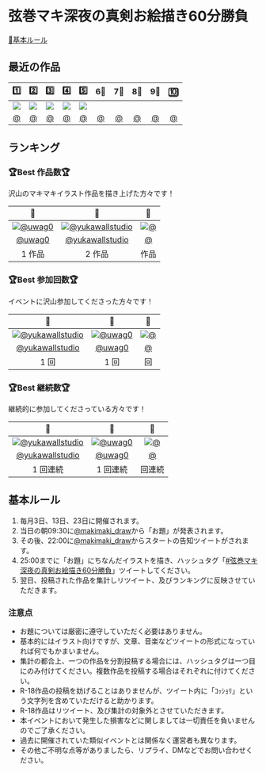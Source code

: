 ﻿# 弦巻マキ深夜の真剣お絵描き60分勝負

[📝基本ルール](#基本ルール)

## 最近の作品

| 1️⃣ | 2️⃣ | 3️⃣ | 4️⃣ | 5️⃣ | 6⃣ | 7⃣ | 8⃣ | 9⃣ | 🔟 |
| :---: | :---: | :---: | :---: | :---: | :---: | :---: | :---: | :---: | :---: |
| [![](:thumb)](https://twitter.com//status/) | [![](:thumb)](https://twitter.com//status/) | [![](:thumb)](https://twitter.com//status/) | [![](:thumb)](https://twitter.com//status/) | [![](:thumb)](https://twitter.com//status/) |
| [@](https://twitter.com/) | [@](https://twitter.com/) | [@](https://twitter.com/) | [@](https://twitter.com/) | [@](https://twitter.com/) | [@](https://twitter.com/) | [@](https://twitter.com/) | [@](https://twitter.com/) | [@](https://twitter.com/) | [@](https://twitter.com/) |

## ランキング

### 🏆Best 作品数🏆

沢山のマキマキイラスト作品を描き上げた方々です！

| 🥇 | 🥈 | 🥉 |
| :---: | :---: | :---: |
| [![@uwag0](https://pbs.twimg.com/profile_images/505203180431360000/JXmdpqS-_normal.jpeg)](https://twitter.com/uwag0) | [![@yukawallstudio](https://pbs.twimg.com/profile_images/950043565232611328/_YQtygm4_bigger.jpg)](https://twitter.com/yukawallstudio) | [![@]()](https://twitter.com/) |
| [@uwag0](https://twitter.com/uwag0) | [@yukawallstudio](https://twitter.com/yukawallstudio) | [@](https://twitter.com/) |
| 1 作品 | 2 作品 |  作品 |

### 🏆Best 参加回数🏆

イベントに沢山参加してくださった方々です！

| 🥇 | 🥈 | 🥉 |
| :---: | :---: | :---: |
| [![@yukawallstudio](https://pbs.twimg.com/profile_images/950043565232611328/_YQtygm4_bigger.jpg)](https://twitter.com/yukawallstudio) | [![@uwag0](https://pbs.twimg.com/profile_images/505203180431360000/JXmdpqS-_normal.jpeg)](https://twitter.com/uwag0) | [![@]()](https://twitter.com/) |
| [@yukawallstudio](https://twitter.com/yukawallstudio) | [@uwag0](https://twitter.com/uwag0) | [@](https://twitter.com/) |
| 1 回 | 1 回 |  回 |

### 🏆Best 継続数🏆

継続的に参加してくださっている方々です！

| 🥇 | 🥈 | 🥉 |
| :---: | :---: | :---: |
| [![@yukawallstudio](https://pbs.twimg.com/profile_images/950043565232611328/_YQtygm4_bigger.jpg)](https://twitter.com/yukawallstudio) | [![@uwag0](https://pbs.twimg.com/profile_images/505203180431360000/JXmdpqS-_normal.jpeg)](https://twitter.com/uwag0) | [![@]()](https://twitter.com/) |
| [@yukawallstudio](https://twitter.com/yukawallstudio) | [@uwag0](https://twitter.com/uwag0) | [@](https://twitter.com/) |
| 1 回連続 | 1 回連続 |  回連続 |

## 基本ルール

1. 毎月3日、13日、23日に開催されます。
1. 当日の朝09:30に[@makimaki_draw](https://twitter.com/makimaki_draw)から「お題」が発表されます。
1. その後、22:00に[@makimaki_draw](https://twitter.com/makimaki_draw)からスタートの告知ツイートがされます。
1. 25:00までに「お題」にちなんだイラストを描き、ハッシュタグ「[#弦巻マキ深夜の真剣お絵描き60分勝負](https://twitter.com/hashtag/弦巻マキ深夜の真剣お絵描き60分勝負)」ツイートしてください。
1. 翌日、投稿された作品を集計しリツイート、及びランキングに反映させていただきます。

### 注意点

- お題については厳密に遵守していただく必要はありません。
- 基本的にはイラスト向けですが、文章、音楽などツイートの形式になっていれば何でもかまいません。
- 集計の都合上、一つの作品を分割投稿する場合には、ハッシュタグは一つ目にのみ付けてください。複数作品を投稿する場合はそれぞれに付けてください。
- R-18作品の投稿を妨げることはありませんが、ツイート内に「ｺｯｼｮﾘ」という文字列を含めていただけると助かります。
- R-18作品はリツイート、及び集計の対象外とさせていただきます。
- 本イベントにおいて発生した損害などに関しましては一切責任を負いませんのでご了承ください。
- 過去に開催されていた類似イベントとは関係なく運営者も異なります。
- その他ご不明な点等がありましたら、リプライ、DMなどでお問い合わせください。